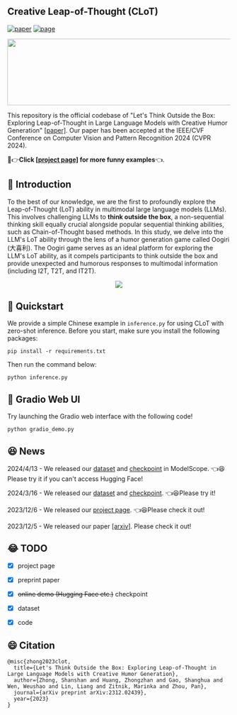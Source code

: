 ## Creative Leap-of-Thought (CLoT)
[![paper](https://img.shields.io/badge/cs.AI-2312.02439-b31b1b?logo=arxiv&logoColor=red)](https://arxiv.org/abs/2312.02439)
[![page](https://img.shields.io/badge/Project_Page-CLoT-orange)](https://zhongshsh.github.io/CLoT/)
</br>


<p align="center">
  <img src="image/logo2.png" width="550" height="150"> 
</p>


This repository is the official codebase of "Let's Think Outside the Box: Exploring Leap-of-Thought in Large Language Models with Creative Humor Generation" [[paper]](https://arxiv.org/abs/2312.02439). Our paper has been accepted at the IEEE/CVF Conference on Computer Vision and Pattern Recognition 2024 (CVPR 2024).

🤣👉**Click [[project page]](https://zhongshsh.github.io/CLoT/) for more funny examples**👈.



## 🤣 Introduction

To the best of our knowledge, we are the first to profoundly explore the Leap-of-Thought (LoT) ability in multimodal large language models (LLMs). This involves challenging LLMs to **think outside the box**, a non-sequential thinking skill equally crucial alongside popular sequential thinking abilities, such as Chain-of-Thought based methods. In this study, we delve into the LLM's LoT ability through the lens of a humor generation game called Oogiri (大喜利). The Oogiri game serves as an ideal platform for exploring the LLM's LoT ability, as it compels participants to think outside the box and provide unexpected and humorous responses to multimodal information (including I2T, T2T, and IT2T). 

<p align="center">
  <img src="image/example.png">
</p>

## 🤗 Quickstart

We provide a simple Chinese example in `inference.py` for using CLoT with zero-shot inference. Before you start, make sure you install the following packages:

```shell
pip install -r requirements.txt
```

Then run the command below:

```shell
python inference.py
```

## 💬 Gradio Web UI

Try launching the Gradio web interface with the following code!

```shell
python gradio_demo.py
```

## 😆 News

2024/4/13 - We released our [dataset](https://modelscope.cn/datasets/shan233/CLoT-Oogiri-GO/summary) and [checkpoint](https://modelscope.cn/models/shan233/CLoT-cn/summary) in ModelScope. 👈😆Please try it if you can't access Hugging Face! 

2024/3/16 - We released our [dataset](https://huggingface.co/datasets/zhongshsh/CLoT-Oogiri-GO) and [checkpoint](https://huggingface.co/zhongshsh/CLoT-cn). 👈😆Please try it! 

2023/12/6 - We released our [project page](https://zhongshsh.github.io/CLoT/). 👈😆Please check it out! 

2023/12/5 - We released our paper [[arxiv]](https://arxiv.org/abs/2312.02439). Please check it out! 


## 😂 TODO

- [x] project page
- [x] preprint paper
- [x] ~~online demo (Hugging Face etc.)~~ checkpoint
- [x] dataset
- [x] code


## 😄 Citation

```
@misc{zhong2023clot,
  title={Let's Think Outside the Box: Exploring Leap-of-Thought in Large Language Models with Creative Humor Generation},
  author={Zhong, Shanshan and Huang, Zhongzhan and Gao, Shanghua and Wen, Weushao and Lin, Liang and Zitnik, Marinka and Zhou, Pan},
  journal={arXiv preprint arXiv:2312.02439},
  year={2023}
}
```
